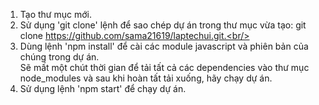 1. Tạo thư mục mới.<br/>
2. Sử dụng 'git clone' lệnh để sao chép dự án trong thư mục vừa tạo: git clone https://github.com/sama21619/laptechui.git.<br/>
3. Dùng lệnh 'npm install' để cài các module javascript và phiên bản của chúng trong dự án.<br/>
Sẽ mất một chút thời gian để tải tất cả các dependencies vào thư mục node_modules và sau khi hoàn tất tải xuống, hãy chạy dự án.<br/>
4. Sử dụng lệnh 'npm start' để chạy dự án.

